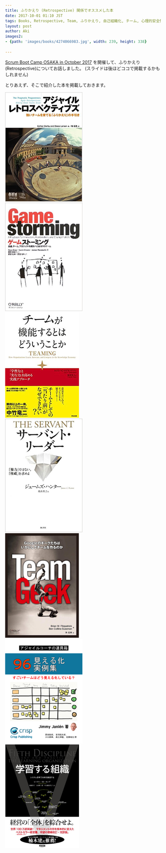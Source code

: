 ```yaml
---
title: ふりかえり (Retrospective) 関係でオススメした本
date: 2017-10-01 01:10 JST
tags: Books, Retrospective, Team, ふりかえり, 自己組織化, チーム, 心理的安全性
layout: post
author: Aki
images2:
- {path: 'images/books/4274066983.jpg', width: 239, height: 338}

---
```


[Scrum Boot Camp OSAKA in October 2017](https://scrumdo-kansai.connpass.com/event/64750/) を開催して、ふりかえり(Retrospective)についてお話しました。
(スライドは後ほどココで掲載するかもしれません)

とりあえず、そこで紹介した本を掲載しておきます。

<div class="box">
  <div class="photo item" style="width: 250px">
    <a href='http://amzn.to/2mSUDCh'>
      <img src="/images/books/4274066983.jpg" alt="4274066983.jpg" />
    </a>
  </div>

  <div class="photo item" style="width: 250px">
    <a href='http://amzn.to/2kcymmD'>
      <img src="/images/books/4873115051.jpg" alt="4873115051.jpg" />
    </a>
  </div>

  <div class="photo item" style="width: 250px">
    <a href='http://amzn.to/2vS6jtJ'>
      <img src="/images/2017-07-01/4862761828.png" alt="4862761828.png" />
    </a>
  </div>
</div>

<div class="box">
  <div class="photo item" style="width: 250px">
    <a href='http://amzn.to/2tUBHGS'>
      <img src="/images/2017-07-01/4903212351.jpg" alt="4903212351.jpg" />
    </a>
  </div>

  <div class="photo item" style="width: 250px">
    <a href='http://amzn.to/2vSmck5'>
      <img src="/images/2017-07-01/4873116309.png" alt="4873116309.png" />
    </a>
  </div>

  <div class="photo item" style="width: 250px">
    <a href='https://leanpub.com/agiletoolbox-visualizationexamples-japanese'>
      <img src="/images/books/agiletoolbox-visualizationexamples-japanese.png" alt="agiletoolbox-visualizationexamples-japanese.png" />
    </a>
  </div>
</div>

<div class="box">
  <div class="photo item" style="width: 250px">
    <a href='http://amzn.to/2eIeaF9'>
      <img src="/images/2017-07-01/4862761011.png" alt="4862761011.png" />
    </a>
  </div>
  <div class="photo item" style="width: 250px">
  </div>
  <div class="photo item" style="width: 250px">
  </div>
</div>
